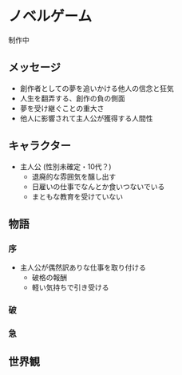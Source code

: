 # ノベルゲーム

制作中

## メッセージ

- 創作者としての夢を追いかける他人の信念と狂気
- 人生を翻弄する、創作の負の側面
- 夢を受け継ぐことの重大さ
- 他人に影響されて主人公が獲得する人間性

## キャラクター

- 主人公 (性別未確定・10代？)
  - 退廃的な雰囲気を醸し出す
  - 日雇いの仕事でなんとか食いつないでいる
  - まともな教育を受けていない

## 物語

### 序

- 主人公が偶然訳ありな仕事を取り付ける
  - 破格の報酬
  - 軽い気持ちで引き受ける

### 破


### 急

## 世界観
